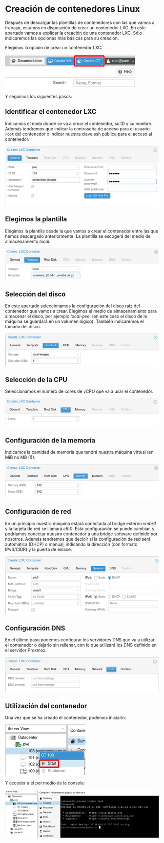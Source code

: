 # Creación de contenedores Linux

Después de descargar las plantillas de contenedores con las que vamos a trabajar, estamos en disposición de crear un contenedor LXC. En este apartado vamos a explicar la creación de una contenedor LXC. Sólo indicaremos las opciones más básicas para su creación.

Elegimos la opción de crear un contenedor LXC:

![img](img/lxc1.png)

Y seguimos los siguientes pasos:

## Identificar el contenedor LXC

Indicamos el nodo donde se va a crear el contenedor, su ID y su nombre. Además tendremos que indicar la contraseña de acceso para el usuario `root` del contenedor o indicar nuestra clave ssh pública para el acceso al contenedor.

![img](img/lxc2.png)

## Elegimos la plantilla 

Elegimos la plantilla desde la que vamos a crear el contenedor entre las que hemos descargado anteriormente. La plantilla se escogerá del medio de almacenamiento *local*. 

![img](img/lxc3.png)

## Selección del disco

En este apartado seleccionamos la configuración del disco raíz del contenedor que vamos a crear. Elegimos el medio de almacenamiento para almacenar el disco, por ejemplo *local-pve*, (en este caso el disco de la máquina se guardará en un volumen lógico). También indicaremos el tamaño del disco.

![img](img/lxc4.png)

## Selección de la CPU

Seleccionamos el número de cores de vCPU que va a usar el contenedor.

![img](img/lxc5.png)

## Configuración de la memoria

Indicamos la cantidad de memoria que tendrá nuestra máquina virtual (en MiB no MB (!)).

![img](img/lxc6.png)

## Configuración de red

En un principio nuestra máquina estará conectada al bridge externo *vmbr0*  y la tarjeta de red se llamará *eth0*. Esta configuración se puede cambiar, y podríamos conectar nuestro contenedor a una bridge software definido por nosotros. Además tendremos que decidir si la configuración de red será automática (DHCP) o manual, indicando la dirección (con formato IPv4/CIDR) y la puerta de enlace.

![img](img/lxc7.png)

## Configuración DNS

En el último paso podemos configurar los servidores DNS que va a utilizar el contenedor o dejarlo sin rellenar, con lo que utilizará los DNS definido en el servidor Proxmox.

![img](img/lxc8.png)

## Utilización del contenedor

Una vez que se ha creado el contenedor, podemos iniciarlo:

![img](img/lxc9.png)

Y acceder a él por medio de la consola:

![img](img/lxc10.png)